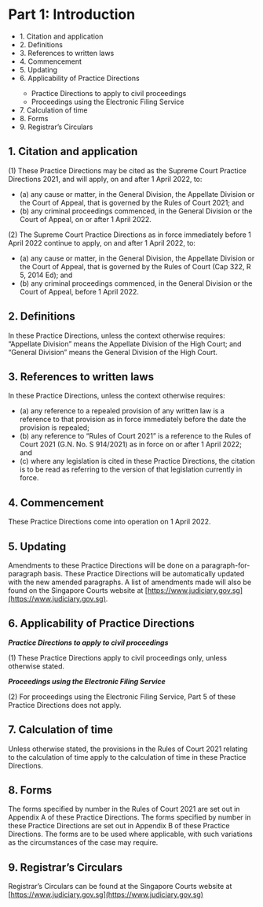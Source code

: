 # Part 1: Introduction

<ul type="*">
	<li>1. Citation and application</li>
	<li>2. Definitions</li>
	<li>3. References to written laws</li>
	<li>4. Commencement</li>
	<li>5. Updating</li>
	<li>6. Applicability of Practice Directions</li>
		<ul>
			<li>Practice Directions to apply to civil proceedings</li>
			<li>Proceedings using the Electronic Filing Service</li>
		</ul>
	<li>7. Calculation of time</li>
	<li>8. Forms</li>
	<li>9. Registrar’s Circulars</li>
</ul>

## 1.	Citation and application

(1)	These Practice Directions may be cited as the Supreme Court Practice Directions 2021, and will apply, on and after 1 April 2022, to:

<ul type="*">

<li>(a)	any cause or matter, in the General Division, the Appellate Division or the Court of Appeal, that is governed by the Rules of Court 2021; and</li>

<li>(b)	any criminal proceedings commenced, in the General Division or the Court of Appeal, on or after 1 April 2022.</li>

</ul>

(2)	The Supreme Court Practice Directions as in force immediately before 1 April 2022 continue to apply, on and after 1 April 2022, to:

<ul type="*">

<li>(a)	any cause or matter, in the General Division, the Appellate Division or the Court of Appeal, that is governed by the Rules of Court (Cap 322, R 5, 2014 Ed); and</li>

<li>(b)	any criminal proceedings commenced, in the General Division or the Court of Appeal, before 1 April 2022.</li>

</ul>

## 2.	Definitions

In these Practice Directions, unless the context otherwise requires: “Appellate Division” means the Appellate Division of the High Court; and “General Division” means the General Division of the High Court.

## 3.	References to written laws

In these Practice Directions, unless the context otherwise requires:

<ul type="*">

<li>(a)	any reference to a repealed provision of any written law is a reference to that provision as in force immediately before the date the provision is repealed;</li>

<li>(b)	any reference to “Rules of Court 2021” is a reference to the Rules of Court 2021 (G.N. No. S 914/2021) as in force on or after 1 April 2022; and</li>

<li>(c)	where any legislation is cited in these Practice Directions, the citation is to be read as referring to the version of that legislation currently in force.</li>

</ul>

## 4.	Commencement

These Practice Directions come into operation on 1 April 2022.

## 5.	Updating

Amendments to these Practice Directions will be done on a paragraph-for-paragraph basis. These Practice Directions will be automatically updated with the new amended paragraphs. A list of amendments made will also be found on the Singapore Courts website at [https://www.judiciary.gov.sg](https://www.judiciary.gov.sg).

## 6.	Applicability of Practice Directions

***Practice Directions to apply to civil proceedings***

(1)	These Practice Directions apply to civil proceedings only, unless otherwise stated.

***Proceedings using the Electronic Filing Service***

(2)	For proceedings using the Electronic Filing Service, Part 5 of these Practice Directions does not apply.

## 7.	Calculation of time

Unless otherwise stated, the provisions in the Rules of Court 2021 relating to the calculation of time apply to the calculation of time in these Practice Directions.

## 8.	Forms

The forms specified by number in the Rules of Court 2021 are set out in Appendix A of these Practice Directions. The forms specified by number in these Practice Directions are set out in Appendix B of these Practice Directions. The forms are to be used where applicable, with such variations as the circumstances of the case may require.

## 9.	Registrar’s Circulars

Registrar’s	Circulars	can	be	found	at	the	Singapore	Courts	website	at [https://www.judiciary.gov.sg](https://www.judiciary.gov.sg)

